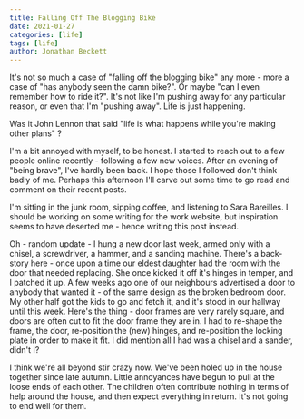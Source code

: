 ```yaml
---
title: Falling Off The Blogging Bike
date: 2021-01-27
categories: [life]
tags: [life]
author: Jonathan Beckett
---
```


It's not so much a case of "falling off the blogging bike" any more - more a case of "has anybody seen the damn bike?". Or maybe "can I even remember how to ride it?". It's not like I'm pushing away for any particular reason, or even that I'm "pushing away". Life is just happening.

Was it John Lennon that said "life is what happens while you're making other plans" ?

I'm a bit annoyed with myself, to be honest. I started to reach out to a few people online recently - following a few new voices. After an evening of "being brave", I've hardly been back. I hope those I followed don't think badly of me. Perhaps this afternoon I'll carve out some time to go read and comment on their recent posts.

I'm sitting in the junk room, sipping coffee, and listening to Sara Bareilles. I should be working on some writing for the work website, but inspiration seems to have deserted me - hence writing this post instead.

Oh - random update - I hung a new door last week, armed only with a chisel, a screwdriver, a hammer, and a sanding machine. There's a back-story here - once upon a time our eldest daughter had the room with the door that needed replacing. She once kicked it off it's hinges in temper, and I patched it up. A few weeks ago one of our neighbours advertised a door to anybody that wanted it - of the same design as the broken bedroom door. My other half got the kids to go and fetch it, and it's stood in our hallway until this week. Here's the thing - door frames are very rarely square, and doors are often cut to fit the door frame they are in. I had to re-shape the frame, the door, re-position the (new) hinges, and re-position the locking plate in order to make it fit. I did mention all I had was a chisel and a sander, didn't I?

I think we're all beyond stir crazy now. We've been holed up in the house together since late autumn. Little annoyances have begun to pull at the loose ends of each other. The children often contribute nothing in terms of help around the house, and then expect everything in return. It's not going to end well for them.